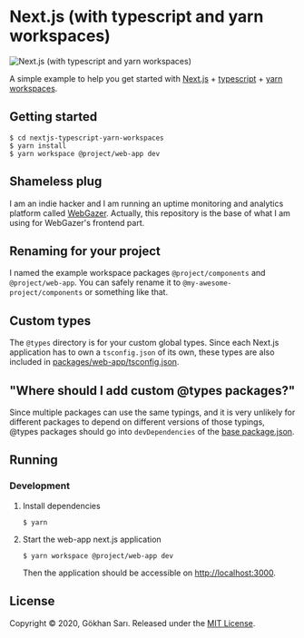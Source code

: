 # Next.js (with typescript and yarn workspaces)

![Next.js (with typescript and yarn workspaces)](https://user-images.githubusercontent.com/698079/87887329-bb6bd700-ca2c-11ea-9164-8d69d272007e.png)

A simple example to help you get started with [Next.js](https://nextjs.org/) + [typescript](https://www.typescriptlang.org/) + [yarn workspaces](https://classic.yarnpkg.com/en/docs/workspaces/).

## Getting started

```shell
$ cd nextjs-typescript-yarn-workspaces
$ yarn install
$ yarn workspace @project/web-app dev
```

## Shameless plug

I am an indie hacker and I am running an uptime monitoring  and analytics platform called [WebGazer](https://www.webgazer.io). Actually, this repository is the base of what I am using for WebGazer's frontend part.

## Renaming for your project

I named the example workspace packages `@project/components` and `@project/web-app`. You can safely rename it to `@my-awesome-project/components` or something like that.

## Custom types

The `@types` directory is for your custom global types. Since each Next.js application has to own a `tsconfig.json` of its own, these types are also included in [packages/web-app/tsconfig.json](packages/web-app/tsconfig.json).

## "Where should I add custom @types packages?"

Since multiple packages can use the same typings, and it is very unlikely for different packages to depend on different versions of those typings, @types packages should go into `devDependencies` of the [base package.json](package.json).

## Running

### Development

1. Install dependencies

    ```shell script
    $ yarn
    ```

1. Start the web-app next.js application

    ```shell script
    $ yarn workspace @project/web-app dev
    ```
   
   Then the application should be accessible on [http://localhost:3000](http://localhost:3000).

## License

Copyright © 2020, Gökhan Sarı. Released under the [MIT License](./LICENSE).

